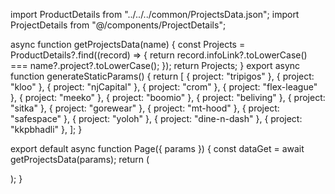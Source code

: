   <!-- "build": "next build && next export", -->

import ProductDetails from "../../../common/ProjectsData.json";
import ProjectDetails from "@/components/ProjectDetails";

async function getProjectsData(name) {
const Projects = ProductDetails?.find((record) => {
return record.infoLink?.toLowerCase() === name?.project?.toLowerCase();
});
return Projects;
}
export async function generateStaticParams() {
return [
{ project: "tripigos" },
{ project: "kloo" },
{ project: "njCapital" },
{ project: "crom" },
{ project: "flex-league" },
{ project: "meeko" },
{ project: "boomio" },
{ project: "beliving" },
{ project: "sitka" },
{ project: "gorewear" },
{ project: "mt-hood" },
{ project: "safespace" },
{ project: "yoloh" },
{ project: "dine-n-dash" },
{ project: "kkpbhadli" },
];
}

export default async function Page({ params }) {
const dataGet = await getProjectsData(params);
return (
<section>
<ProjectDetails projectData={dataGet} />
</section>
);
}
